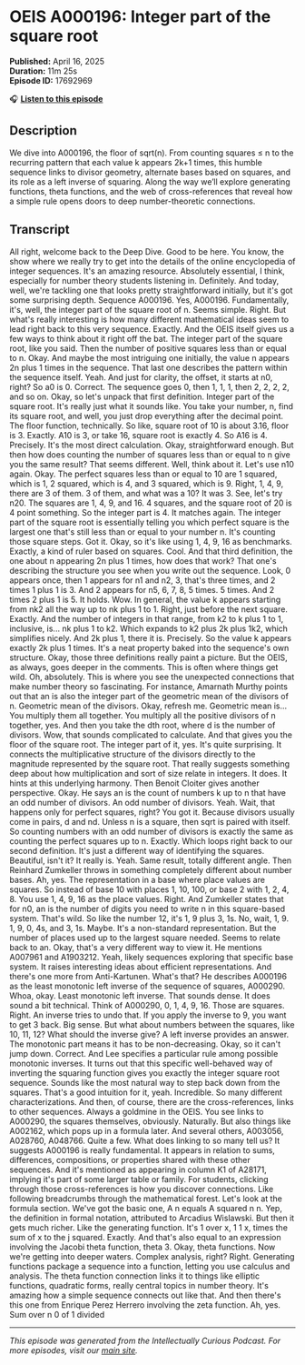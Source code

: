 # OEIS A000196: Integer part of the square root

**Published:** April 16, 2025  
**Duration:** 11m 25s  
**Episode ID:** 17692969

🎧 **[Listen to this episode](https://intellectuallycurious.buzzsprout.com/2529712/episodes/17692969-oeis-a000196-integer-part-of-the-square-root)**

## Description

We dive into A000196, the floor of sqrt(n). From counting squares ≤ n to the recurring pattern that each value k appears 2k+1 times, this humble sequence links to divisor geometry, alternate bases based on squares, and its role as a left inverse of squaring. Along the way we’ll explore generating functions, theta functions, and the web of cross-references that reveal how a simple rule opens doors to deep number-theoretic connections.

## Transcript

All right, welcome back to the Deep Dive. Good to be here. You know, the show where we really try to get into the details of the online encyclopedia of integer sequences. It's an amazing resource. Absolutely essential, I think, especially for number theory students listening in. Definitely. And today, well, we're tackling one that looks pretty straightforward initially, but it's got some surprising depth. Sequence A000196. Yes, A000196. Fundamentally, it's, well, the integer part of the square root of n. Seems simple. Right. But what's really interesting is how many different mathematical ideas seem to lead right back to this very sequence. Exactly. And the OEIS itself gives us a few ways to think about it right off the bat. The integer part of the square root, like you said. Then the number of positive squares less than or equal to n. Okay. And maybe the most intriguing one initially, the value n appears 2n plus 1 times in the sequence. That last one describes the pattern within the sequence itself. Yeah. And just for clarity, the offset, it starts at n0, right? So a0 is 0. Correct. The sequence goes 0, then 1, 1, 1, then 2, 2, 2, 2, and so on. Okay, so let's unpack that first definition. Integer part of the square root. It's really just what it sounds like. You take your number, n, find its square root, and well, you just drop everything after the decimal point. The floor function, technically. So like, square root of 10 is about 3.16, floor is 3. Exactly. A10 is 3, or take 16, square root is exactly 4. So A16 is 4. Precisely. It's the most direct calculation. Okay, straightforward enough. But then how does counting the number of squares less than or equal to n give you the same result? That seems different. Well, think about it. Let's use n10 again. Okay. The perfect squares less than or equal to 10 are 1 squared, which is 1, 2 squared, which is 4, and 3 squared, which is 9. Right, 1, 4, 9, there are 3 of them. 3 of them, and what was a 10? It was 3. See, let's try n20. The squares are 1, 4, 9, and 16. 4 squares, and the square root of 20 is 4 point something. So the integer part is 4. It matches again. The integer part of the square root is essentially telling you which perfect square is the largest one that's still less than or equal to your number n. It's counting those square steps. Got it. Okay, so it's like using 1, 4, 9, 16 as benchmarks. Exactly, a kind of ruler based on squares. Cool. And that third definition, the one about n appearing 2n plus 1 times, how does that work? That one's describing the structure you see when you write out the sequence. Look, 0 appears once, then 1 appears for n1 and n2, 3, that's three times, and 2 times 1 plus 1 is 3. And 2 appears for n5, 6, 7, 8, 5 times. 5 times. And 2 times 2 plus 1 is 5. It holds. Wow. In general, the value k appears starting from nk2 all the way up to nk plus 1 to 1. Right, just before the next square. Exactly. And the number of integers in that range, from k2 to k plus 1 to 1, inclusive, is... nk plus 1 to k2. Which expands to k2 plus 2k plus 1k2, which simplifies nicely. And 2k plus 1, there it is. Precisely. So the value k appears exactly 2k plus 1 times. It's a neat property baked into the sequence's own structure. Okay, those three definitions really paint a picture. But the OEIS, as always, goes deeper in the comments. This is often where things get wild. Oh, absolutely. This is where you see the unexpected connections that make number theory so fascinating. For instance, Amarnath Murthy points out that an is also the integer part of the geometric mean of the divisors of n. Geometric mean of the divisors. Okay, refresh me. Geometric mean is... You multiply them all together. You multiply all the positive divisors of n together, yes. And then you take the dth root, where d is the number of divisors. Wow, that sounds complicated to calculate. And that gives you the floor of the square root. The integer part of it, yes. It's quite surprising. It connects the multiplicative structure of the divisors directly to the magnitude represented by the square root. That really suggests something deep about how multiplication and sort of size relate in integers. It does. It hints at this underlying harmony. Then Benoit Cloiter gives another perspective. Okay. He says an is the count of numbers k up to n that have an odd number of divisors. An odd number of divisors. Yeah. Wait, that happens only for perfect squares, right? You got it. Because divisors usually come in pairs, d and nd. Unless n is a square, then sqrt is paired with itself. So counting numbers with an odd number of divisors is exactly the same as counting the perfect squares up to n. Exactly. Which loops right back to our second definition. It's just a different way of identifying the squares. Beautiful, isn't it? It really is. Yeah. Same result, totally different angle. Then Reinhard Zumkeller throws in something completely different about number bases. Ah, yes. The representation in a base where place values are squares. So instead of base 10 with places 1, 10, 100, or base 2 with 1, 2, 4, 8. You use 1, 4, 9, 16 as the place values. Right. And Zumkeller states that for n0, an is the number of digits you need to write n in this square-based system. That's wild. So like the number 12, it's 1, 9 plus 3, 1s. No, wait, 1, 9. 1, 9, 0, 4s, and 3, 1s. Maybe. It's a non-standard representation. But the number of places used up to the largest square needed. Seems to relate back to an. Okay, that's a very different way to view it. He mentions A007961 and A1903212. Yeah, likely sequences exploring that specific base system. It raises interesting ideas about efficient representations. And there's one more from Anti-Kartunen. What's that? He describes A000196 as the least monotonic left inverse of the sequence of squares, A000290. Whoa, okay. Least monotonic left inverse. That sounds dense. It does sound a bit technical. Think of A000290, 0, 1, 4, 9, 16. Those are squares. Right. An inverse tries to undo that. If you apply the inverse to 9, you want to get 3 back. Big sense. But what about numbers between the squares, like 10, 11, 12? What should the inverse give? A left inverse provides an answer. The monotonic part means it has to be non-decreasing. Okay, so it can't jump down. Correct. And Lee specifies a particular rule among possible monotonic inverses. It turns out that this specific well-behaved way of inverting the squaring function gives you exactly the integer square root sequence. Sounds like the most natural way to step back down from the squares. That's a good intuition for it, yeah. Incredible. So many different characterizations. And then, of course, there are the cross-references, links to other sequences. Always a goldmine in the OEIS. You see links to A000290, the squares themselves, obviously. Naturally. But also things like A002162, which pops up in a formula later. And several others, A003056, A028760, A048766. Quite a few. What does linking to so many tell us? It suggests A000196 is really fundamental. It appears in relation to sums, differences, compositions, or properties shared with these other sequences. And it's mentioned as appearing in column K1 of A28171, implying it's part of some larger table or family. For students, clicking through those cross-references is how you discover connections. Like following breadcrumbs through the mathematical forest. Let's look at the formula section. We've got the basic one, A n equals A squared n n. Yep, the definition in formal notation, attributed to Arcadius Wislawski. But then it gets much richer. Like the generating function. It's 1 over x, 1 1 x, times the sum of x to the j squared. Exactly. And that's also equal to an expression involving the Jacobi theta function, theta 3. Okay, theta functions. Now we're getting into deeper waters. Complex analysis, right? Right. Generating functions package a sequence into a function, letting you use calculus and analysis. The theta function connection links it to things like elliptic functions, quadratic forms, really central topics in number theory. It's amazing how a simple sequence connects out like that. And then there's this one from Enrique Perez Herrero involving the zeta function. Ah, yes. Sum over n 0 of 1 divided

---
*This episode was generated from the Intellectually Curious Podcast. For more episodes, visit our [main site](https://intellectuallycurious.buzzsprout.com).*
